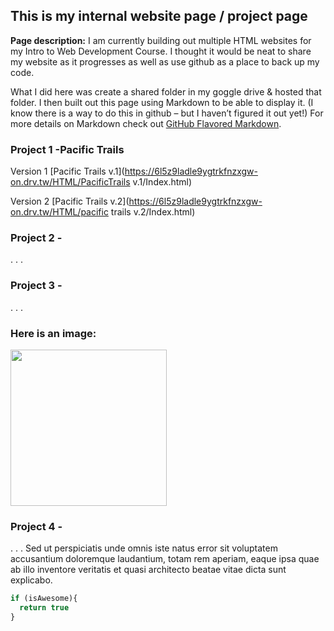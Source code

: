 ## This is my internal website page / project page



**Page description:** I am currently building out multiple HTML websites for my Intro to Web Development Course. I thought it would be neat to share my website as it progresses as well as use github as a place to back up my code. 

What I did here was create a shared folder in my goggle drive & hosted that folder. I then built out this page using Markdown to be able to display it. (I know there is a way to do this in github – but I haven’t figured it out yet!) For more details on Markdown check out [GitHub Flavored Markdown](https://guides.github.com/features/mastering-markdown/). 
 




### Project 1 -Pacific Trails
  Version 1 [Pacific Trails v.1](https://6l5z9ladle9ygtrkfnzxgw-on.drv.tw/HTML/PacificTrails v.1/Index.html)

  Version 2 [Pacific Trails v.2](https://6l5z9ladle9ygtrkfnzxgw-on.drv.tw/HTML/pacific trails v.2/Index.html)




### Project 2 -
. . . 

### Project 3 -
. . .
### Here is an image:

<img img width="250" height="250" src="images/dummy_thumbnail.jpg?raw=true"/>


### Project 4 - 
.
.
.
Sed ut perspiciatis unde omnis iste natus error sit voluptatem accusantium doloremque laudantium, totam rem aperiam, eaque ipsa quae ab illo inventore veritatis et quasi architecto beatae vitae dicta sunt explicabo. 

```javascript
if (isAwesome){
  return true
}
```
